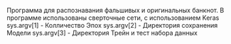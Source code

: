 
Программа для распознавания фальшивых и оригинальных банкнот. В программе использованы сверточные сети, с использованием Keras 
sys.argv[1] - Колличество Эпох sys.argv[2] - Директория сохранения Модели sys.argv[3] - Директория Трейн и тест набора данных 
